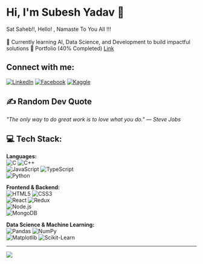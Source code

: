 # Hi, I'm Subesh Yadav 👋  

Sat Saheb!!, Hello! , Namaste To You All !!!<br>  
🌱 Currently learning AI, Data Science, and Development to build impactful solutions 🚀
Portfolio (40% Completed) <a href='https://www.subeshyadav.com.np/'>Link</a>  

## Connect with me:  
[![LinkedIn](https://img.shields.io/badge/LinkedIn-%230077B5.svg?logo=linkedin&logoColor=white)](https://linkedin.com/in/subeshyadav3) 
[![Facebook](https://img.shields.io/badge/Facebook-%231877F2.svg?logo=facebook&logoColor=white)](https://www.facebook.com/subesh.yadav.54772/) 
[![Kaggle](https://img.shields.io/badge/Kaggle-%23020D26.svg?logo=kaggle&logoColor=white)](https://www.kaggle.com/subeshyadav)  

## ✍️ Random Dev Quote  
_"The only way to do great work is to love what you do." — Steve Jobs_  

## 💻 Tech Stack:  
**Languages:**  
![C](https://img.shields.io/badge/c-%2300599C.svg?style=for-the-badge&logo=c&logoColor=white) 
![C++](https://img.shields.io/badge/c++-%2300599C.svg?style=for-the-badge&logo=c%2B%2B&logoColor=white)  
![JavaScript](https://img.shields.io/badge/javascript-%23323330.svg?style=for-the-badge&logo=javascript&logoColor=%23F7DF1E) 
![TypeScript](https://img.shields.io/badge/typescript-%23007ACC.svg?style=for-the-badge&logo=typescript&logoColor=white)  
![Python](https://img.shields.io/badge/python-3670A0?style=for-the-badge&logo=python&logoColor=ffdd54)  

**Frontend & Backend:**  
![HTML5](https://img.shields.io/badge/html5-%23E34F26.svg?style=for-the-badge&logo=html5&logoColor=white) 
![CSS3](https://img.shields.io/badge/css3-%231572B6.svg?style=for-the-badge&logo=css3&logoColor=white)  
![React](https://img.shields.io/badge/react-%2320232a.svg?style=for-the-badge&logo=react&logoColor=%2361DAFB) 
![Redux](https://img.shields.io/badge/redux-%23593d88.svg?style=for-the-badge&logo=redux&logoColor=white)  
![Node.js](https://img.shields.io/badge/Node.js-%2342855B.svg?style=for-the-badge&logo=node.js&logoColor=white)  
![MongoDB](https://img.shields.io/badge/MongoDB-%2347A248.svg?style=for-the-badge&logo=mongodb&logoColor=white)  

**Data Science & Machine Learning:**  
![Pandas](https://img.shields.io/badge/pandas-%23150458.svg?style=for-the-badge&logo=pandas&logoColor=white) 
![NumPy](https://img.shields.io/badge/numpy-%23013243.svg?style=for-the-badge&logo=numpy&logoColor=white)  
![Matplotlib](https://img.shields.io/badge/matplotlib-%23ffffff.svg?style=for-the-badge&logo=matplotlib&logoColor=black) 
![Scikit-Learn](https://img.shields.io/badge/scikit_learn-%23F7931E.svg?style=for-the-badge&logo=scikit-learn&logoColor=white)  

---

[![](https://visitcount.itsvg.in/api?id=subeshyadav3&icon=0&color=0)](https://visitcount.itsvg.in)  

<!-- Proudly created with GPRM ( https://gprm.itsvg.in ) -->  
